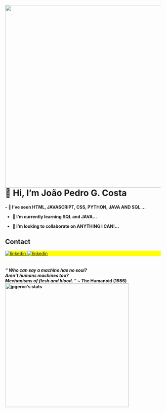 <img align="right" height="590em" src="https://raw.githubusercontent.com/gist/jpgercc/cb63a0f7875b138711675d4da8ab4a81/raw/18307d4ca3fd4e3bfaf6ab8a9a8aacca54e4b286/githubcard.svg"/>

<h1 align="left"> 👋 Hi, I’m João Pedro G. Costa </h1>

<h4>
- 👀 I’ve seen HTML, JAVASCRIPT, CSS, PYTHON, JAVA AND SQL ...

- 🌱 I’m currently learning SQL and JAVA...

- 💞️ I’m looking to collaborate on ANYTHING I CAN!...

## Contact
<p align="left" style="background:yellow">
<a href="https://www.linkedin.com/in/joão-pedro-gershenson-costa-bb0335199/" target="_blank">
  <img src="https://img.shields.io/badge/-Linkedin Profile-05122A?style=flat&logo=linkedin" alt="linkedin"/>
</a>
<a href="https://jpgercc.github.io/portfolio/" target="_blank">
  <img src="https://img.shields.io/badge/My Web Page-05122A?style=flat&logo=html5" alt="linkedin"/>
</a>
<h4>

<br>
<i>
“
Who can say a machine has no soul?<br>
Aren’t humans machines too?<br>
Mechanisms of flesh and blood.
"
</i> <b>~ The Humanoid (1986) </b>
<br>
<img width="400em" src="https://github-readme-stats.vercel.app/api/top-langs/?username=jpgercc&langs_count=8" alt="jpgercc's stats"/>
<!---
<p align="left"> <img src="https://komarev.com/ghpvc/?username=jpgercc&color=yellow" alt="Profile views" /> </p>

jpgercc/jpgercc is a ✨ special ✨ repository because its `README.md` (this file) appears on your GitHub profile.
You can click the Preview link to take a look at your changes.
--->
